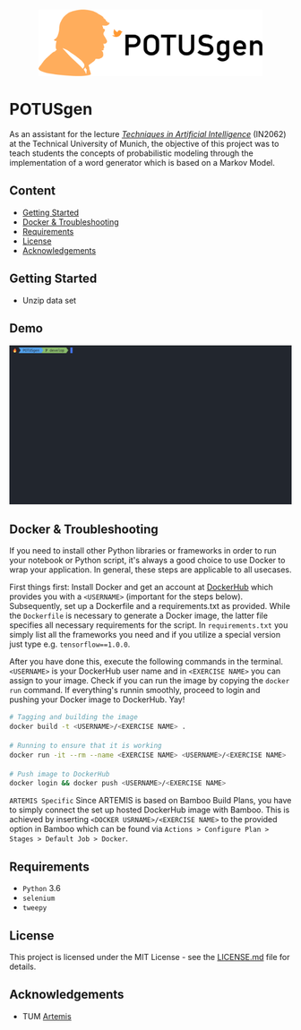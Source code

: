 <p align="center">
    <br>
    <img src="https://raw.githubusercontent.com/lukaschoebel/POTUSgen/develop/assets/potusgen_header.png" width="400"/>
    <br>
<p>

# POTUSgen

As an assistant for the lecture [*Techniques in Artificial Intelligence*](https://campus.tum.de/tumonline/wbLv.wbShowLVDetail?pStpSpNr=950430848&pSpracheNr=2) (IN2062) at the Technical University of Munich, the objective of this project was to teach students the concepts of probabilistic modeling through the implementation of a word generator which is based on a Markov Model.

## Content
<!-- START doctoc generated TOC please keep comment here to allow auto update -->
<!-- DON'T EDIT THIS SECTION, INSTEAD RE-RUN doctoc TO UPDATE -->


- [Getting Started](#getting-started)
- [Docker & Troubleshooting](#docker--troubleshooting)
- [Requirements](#requirements)
- [License](#license)
- [Acknowledgements](#acknowledgements)

<!-- END doctoc generated TOC please keep comment here to allow auto update -->

## Getting Started

<!-- TODO: Add Starting Guide -->
- Unzip data set

## Demo

<img src="https://github.com/lukaschoebel/potusgen/blob/develop/assets/POTUSgen_demo.gif" width="800" />

## Docker & Troubleshooting

If you need to install other Python libraries or frameworks in order to run your notebook or Python script, it's always a good choice to use Docker to wrap your application. In general, these steps are applicable to all usecases. 

First things first: Install Docker and get an account at [DockerHub](https://hub.docker.com/) which provides you with a `<USERNAME>` (important for the steps below).
Subsequently, set up a Dockerfile and a requirements.txt as provided. While the `Dockerfile` is necessary to generate a Docker image, the latter file specifies all necessary requirements for the script. In `requirements.txt` you simply list all the frameworks you need and if you utilize a special version just type e.g. `tensorflow==1.0.0`.

After you have done this, execute the following commands in the terminal. `<USERNAME>` is your DockerHub user name and in `<EXERCISE NAME>` you can assign to your image. Check if you can run the image by copying the `docker run` command. If everything's runnin smoothly, proceed to login and pushing your Docker image to DockerHub. Yay!

```bash
# Tagging and building the image
docker build -t <USERNAME>/<EXERCISE NAME> .

# Running to ensure that it is working
docker run -it --rm --name <EXERCISE NAME> <USERNAME>/<EXERCISE NAME>

# Push image to DockerHub
docker login && docker push <USERNAME>/<EXERCISE NAME>
```

`ARTEMIS Specific` Since ARTEMIS is based on Bamboo Build Plans, you have to simply connect the set up hosted DockerHub image with Bamboo. This is achieved by inserting `<DOCKER USRNAME>/<EXERCISE NAME>` to the provided option in Bamboo which can be found via `Actions > Configure Plan > Stages > Default Job > Docker`.

## Requirements

<!-- TODO: Define Pyhton version -->
- `Python` 3.6
- `selenium`
- `tweepy`

## License

This project is licensed under the MIT License - see the [LICENSE.md](https://github.com/lukaschoebel/POTUSgen/blob/develop/LICENSE) file for details.

## Acknowledgements

- TUM [Artemis](https://github.com/ls1intum/Artemis)
